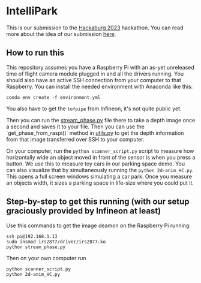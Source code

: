 # IntelliPark

This is our submission to the [Hackaburg 2023](https://hackaburg.de/) hackathon. You can read more about the idea of our submission [here](https://devpost.com/software/tax-the-width).

## How to run this
This repository assumes you have a Raspberry Pi with an as-yet unreleased time of flight camera module plugged in and all the drivers running. You should also have an active SSH connection from your computer to that Raspberry. You can install the needed environment with Anaconda like this:

```
conda env create -f environment.yml
```

You also have to get the `tofpipe` from Infineon, it's not quite public yet.

Then you can run the [stream_phase.py](file_from_raspi\stream_phase.py) file there to take a depth image once a second and saves it to your file. Then you can use the ´get_phase_from_raspi()´ method in [utils.py](utils.py) to get the depth information from that image transferred over SSH to your computer.

On your computer, run the `python scanner_script.py` script to measure how horizontally wide an object moved in front of the sensor is when you press a button. We use this to measure toy cars in our parking space demo. You can also visualize that by simultaneously running the `python 2d-anim_HC.py`. This opens a full screen windows simulating a car park. Once you measure an objects width, it sizes a parking space in life-size where you could put it.

## Step-by-step to get this running (with our setup graciously provided by Infineon at least)

Use this commands to get the image deamon on the Raspberry Pi running:
```
ssh pi@192.168.1.13
sudo insmod irs2877/driver/irs2877.ko
python stream_phase.py
```

Then on your own computer run
```
python scanner_script.py
python 2d-anim_HC.py
```
